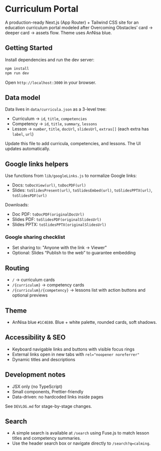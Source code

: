 # Curriculum Portal

A production-ready Next.js (App Router) + Tailwind CSS site for an education curriculum portal modeled after Overcoming Obstacles’ card → deeper card → assets flow. Theme uses AnNisa blue.

## Getting Started

Install dependencies and run the dev server:

```bash
npm install
npm run dev
```

Open `http://localhost:3000` in your browser.

## Data model

Data lives in `data/curricula.json` as a 3-level tree:
- Curriculum → `id`, `title`, `competencies`
- Competency → `id`, `title`, `summary`, `lessons`
- Lesson → `number`, `title`, `docUrl`, `slidesUrl`, `extras[]` (each extra has `label`, `url`)

Update this file to add curricula, competencies, and lessons. The UI updates automatically.

## Google links helpers

Use functions from `lib/googleLinks.js` to normalize Google links:
- Docs: `toDocView(url)`, `toDocPDF(url)`
- Slides: `toSlidesPresent(url)`, `toSlidesEmbed(url)`, `toSlidesPPTX(url)`, `toSlidesPDF(url)`

Downloads:
- Doc PDF: `toDocPDF(originalDocUrl)`
- Slides PDF: `toSlidesPDF(originalSlidesUrl)`
- Slides PPTX: `toSlidesPPTX(originalSlidesUrl)`

### Google sharing checklist
- Set sharing to: "Anyone with the link → Viewer"
- Optional: Slides “Publish to the web” to guarantee embedding

## Routing
- `/` → curriculum cards
- `/{curriculum}` → competency cards
- `/{curriculum}/{competency}` → lessons list with action buttons and optional previews

## Theme
- AnNisa blue `#1C4E80`. Blue + white palette, rounded cards, soft shadows.

## Accessibility & SEO
- Keyboard navigable links and buttons with visible focus rings
- External links open in new tabs with `rel="noopener noreferrer"`
- Dynamic titles and descriptions

## Development notes
- JSX only (no TypeScript)
- Small components, Prettier-friendly
- Data-driven: no hardcoded links inside pages

See `DEVLOG.md` for stage-by-stage changes.

## Search
- A simple search is available at `/search` using Fuse.js to match lesson titles and competency summaries.
- Use the header search box or navigate directly to `/search?q=calming`.
